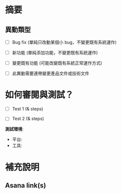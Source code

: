# 摘要

<!-- 請簡要敘述這支 PR 所做的事情。 -->


## 異動類型

<!-- 只留下符合的項目即可 -->

 - [ ] Bug fix (單純只改動某個小 bug，不變更既有系統運作)
 - [ ] 新功能 (單純添加功能，不變更既有系統運作)
 - [ ] 變更既有功能 (可能改變既有系統正常運作方式)
 - [ ] 此異動需要連帶變更產品文件或技術文件



# 如何審閱與測試？

<!-- 請告訴 code reviewer 如何 **重現** 你已經做過的自動或手動測試。-->

 - [ ] Test 1 (& steps)
 - [ ] Test 2 (& steps)


**測試環境**:
 - 平台:
 - 工具:


<!-- 
# Checklist

提交 PR 前，請先檢查以下是否已完成：

 - [ ] 該分支是從最新 `master` 切出來 (如果不是，請先 rebase/merge 它)
 - [ ] 這支 PR 有明確的標題、內容描述
 - [ ] 我已做了充份的自我檢查
 - [ ] 我已加上適量的註解，尤其是在難以理解的部份
 - [ ] 我已經更新相關的文件 (& 條列出來)
 - [ ] 我的程式不會產生任何 warnings
 - [ ] 我已經附上對應的測試，證明我真的修復了 bug，或是正確地實作出新功能
 - [ ] 在我的電腦上，已通過新的及既有的測試
 - [ ] 我已經測試過可能會被此異動影響的下游 repo/module/service (& 條列出來) 
 -->



# 補充說明


## Asana link(s)
<!-- 列出與這支 PR 有關聯的 Asana 卡片，以利雙向追溯 (traceability) -->